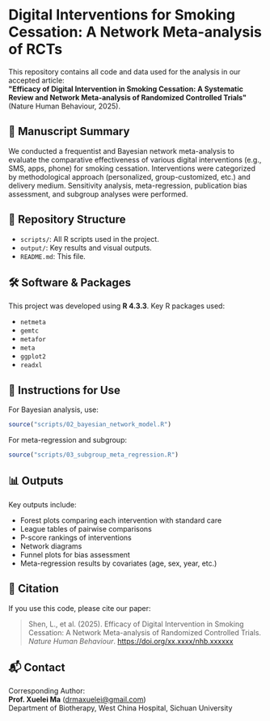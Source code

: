 # Digital Interventions for Smoking Cessation: A Network Meta-analysis of RCTs

This repository contains all code and data used for the analysis in our accepted article:  
**"Efficacy of Digital Intervention in Smoking Cessation: A Systematic Review and Network Meta-analysis of Randomized Controlled Trials"** (Nature Human Behaviour, 2025).

## 📄 Manuscript Summary

We conducted a frequentist and Bayesian network meta-analysis to evaluate the comparative effectiveness of various digital interventions (e.g., SMS, apps, phone) for smoking cessation. Interventions were categorized by methodological approach (personalized, group-customized, etc.) and delivery medium. Sensitivity analysis, meta-regression, publication bias assessment, and subgroup analyses were performed.

## 📁 Repository Structure

- `scripts/`: All R scripts used in the project.
- `output/`: Key results and visual outputs.
- `README.md`: This file.

## 🛠️ Software & Packages

This project was developed using **R 4.3.3**. Key R packages used:

- `netmeta`
- `gemtc`
- `metafor`
- `meta`
- `ggplot2`
- `readxl`

## 📌 Instructions for Use


For Bayesian analysis, use:

```r
source("scripts/02_bayesian_network_model.R")
```

For meta-regression and subgroup:

```r
source("scripts/03_subgroup_meta_regression.R")
```

## 📊 Outputs

Key outputs include:

- Forest plots comparing each intervention with standard care
- League tables of pairwise comparisons
- P-score rankings of interventions
- Network diagrams
- Funnel plots for bias assessment
- Meta-regression results by covariates (age, sex, year, etc.)

## 📜 Citation

If you use this code, please cite our paper:

> Shen, L., et al. (2025). Efficacy of Digital Intervention in Smoking Cessation: A Network Meta-analysis of Randomized Controlled Trials. *Nature Human Behaviour*. https://doi.org/xx.xxxx/nhb.xxxxxx

## 📬 Contact

Corresponding Author:  
**Prof. Xuelei Ma** (drmaxuelei@gmail.com)  
Department of Biotherapy, West China Hospital, Sichuan University  

